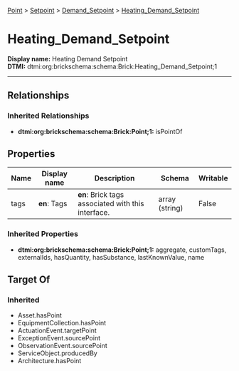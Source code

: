 [Point](../../Point.md) > [Setpoint](../Setpoint.md) > [Demand_Setpoint](Demand_Setpoint.md) > [Heating_Demand_Setpoint](.)
# Heating_Demand_Setpoint

**Display name:** Heating Demand Setpoint<br />
**DTMI:** dtmi:org:brickschema:schema:Brick:Heating_Demand_Setpoint;1

---
## Relationships
### Inherited Relationships
* **dtmi:org:brickschema:schema:Brick:Point;1:** isPointOf
## Properties
|Name|Display name|Description|Schema|Writable|
|-|-|-|-|-|
|tags|**en**: Tags|**en**: Brick tags associated with this interface.|array (string)|False|
### Inherited Properties
* **dtmi:org:brickschema:schema:Brick:Point;1:** aggregate, customTags, externalIds, hasQuantity, hasSubstance, lastKnownValue, name
## Target Of
### Inherited
* Asset.hasPoint
* EquipmentCollection.hasPoint
* ActuationEvent.targetPoint
* ExceptionEvent.sourcePoint
* ObservationEvent.sourcePoint
* ServiceObject.producedBy
* Architecture.hasPoint
